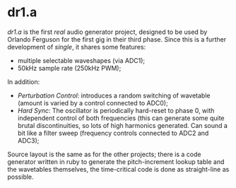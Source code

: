 # dr1.a

*dr1.a* is the first _real_ audio generator project, designed to be used by Orlando Ferguson for the first gig in their third phase. Since this is a further development of *single*, it shares some features:

* multiple selectable waveshapes (via ADC1);
* 50kHz sample rate (250kHz PWM);

In addition:

* _Perturbation Control_: introduces a random switching of wavetable (amount is varied by a control connected to ADC0);
* _Hard Sync_: The oscillator is periodically hard-reset to phase 0, with independent control of both frequencies (this can generate some quite brutal discontinuities, so lots of high harmonics generated. Can sound a bit like a filter sweep (frequency controls connected to ADC2 and ADC3);

Source layout is the same as for the other projects; there is a code generator written in ruby to generate the pitch-increment lookup table and the wavetables themselves, the time-critical code is done as straight-line as possible.
